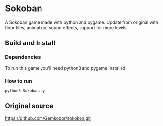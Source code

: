 Sokoban
=======

A Sokoban game made with python and pygame.
Update from original with floor tiles, animation, sound effects, support for 
more levels.

Build and Install
-----------------

### Dependencies
To run this game you'll need python3 and pygame installed

### How to run
```python3 Sokoban.py```


Original source
---------------
https://github.com/Gemkodor/sokoban.git
